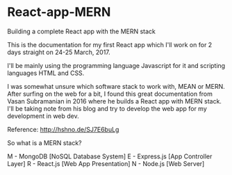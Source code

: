# React-app-MERN
Building a complete React app with the MERN stack

This is the documentation for my first React app which I'll work on for 2 days straight on 24-25 March, 2017.

I'll be mainly using the programming language Javascript for it and scripting languages HTML and CSS. 

I was somewhat unsure which software stack to work with, MEAN or MERN. After surfing on the web for a bit, I found this great documentation from Vasan Subramanian in 2016 where he builds a React app with MERN stack. I'll be taking note from his blog and try to develop the web app for my development in web dev. 

Reference: http://hshno.de/SJ7E6buLg

So what is a MERN stack?

M - MongoDB [NoSQL Database System]
E - Express.js [App Controller Layer]
R - React.js [Web App Presentation]
N - Node.js [Web Server]